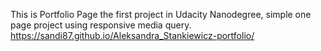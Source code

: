 This is Portfolio Page the first project in Udacity Nanodegree, simple one page project using responsive media query. 
https://sandi87.github.io/Aleksandra_Stankiewicz-portfolio/
